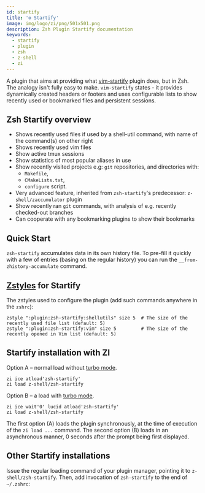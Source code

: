 ```yaml
---
id: startify
title: '⚙️ Startify'
image: img/logo/zi/png/501x501.png
description: Zsh Plugin Startify documentation
keywords:
  - startify
  - plugin
  - zsh
  - z-shell
  - zi
---
```


A plugin that aims at providing what [vim-startify](https://github.com/mhinz/vim-startify) plugin does, but in Zsh. The analogy isn't fully easy to make. `vim-startify` states - it provides dynamically created headers or footers and uses configurable lists to show recently used or bookmarked files and persistent sessions.

## Zsh Startify overview

- Shows recently used files if used by a shell-util command, with name of the command(s) on other right
- Shows recently used vim files
- Show active tmux sessions
- Show statistics of most popular aliases in use
- Show recently visited projects e.g: `git` repositories, and directories with:
  - `Makefile`,
  - `CMakeLists.txt`,
  - `configure` script.
- Very advanced feature, inherited from `zsh-startify`'s predecessor: `z-shell/zaccumulator` plugin
- Show recently ran `git` commands, with analysis of e.g. recently checked-out branches
- Can cooperate with any bookmarking plugins to show their bookmarks

## Quick Start

`zsh-startify` accumulates data in its own history file. To pre-fill it quickly with a few of entries (basing on the regular history) you can run the `__from-zhistory-accumulate` command.

## [Zstyles](/search?q=zstyle) for Startify

The zstyles used to configure the plugin (add such commands anywhere in the `zshrc`):

```shell
zstyle ":plugin:zsh-startify:shellutils" size 5  # The size of the recently used file list (default: 5)
zstyle ":plugin:zsh-startify:vim" size 5         # The size of the recently opened in Vim list (default: 5)
```

## Startify installation with ZI

Option A – normal load without [turbo mode](/search?q=turbo+mode).

```shell
zi ice atload'zsh-startify'
zi load z-shell/zsh-startify
```

Option B – a load with [turbo mode](/search?q=turbo+mode).

```shell
zi ice wait'0' lucid atload'zsh-startify'
zi load z-shell/zsh-startify
```

The first option (A) loads the plugin synchronously, at the time of execution of the `zi load ...` command. The second option (B) loads in an asynchronous manner, 0 seconds after the prompt being first displayed.

## Other Startify installations

Issue the regular loading command of your plugin manager, pointing it to `z-shell/zsh-startify`. Then, add invocation of `zsh-startify` to the end of `~/.zshrc`:
